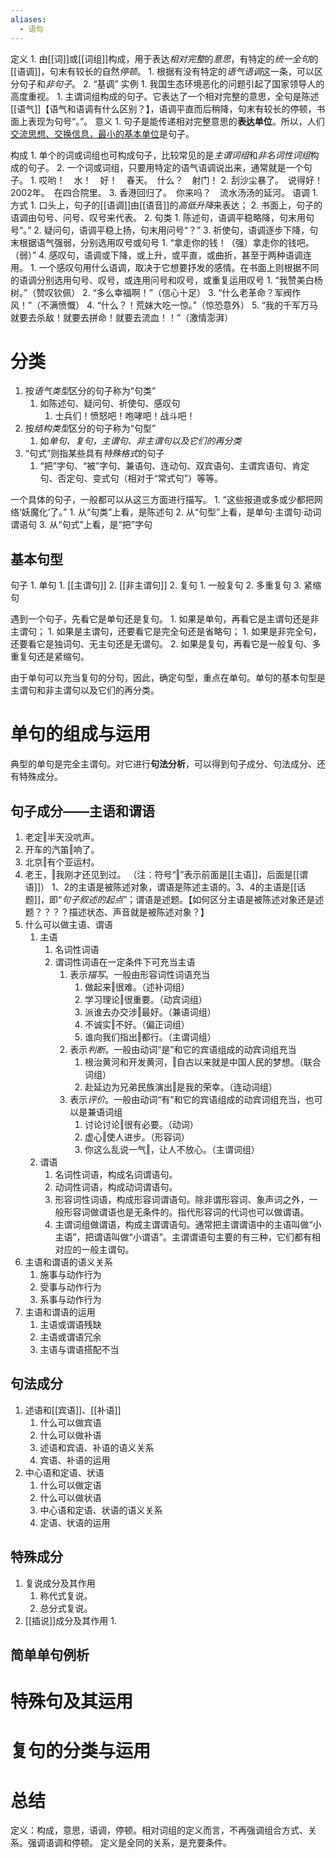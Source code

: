 ```yaml
---
aliases:
  - 语句
---
```

定义
	1. 由[[词]]或[[词组]]构成，用于表达*相对完整*的*意思*，有特定的*统一全句*的[[语调]]，句末有较长的自然*停顿*。
		1. 根据有没有特定的*语气语调*这一条，可以区分句子和*非句子*。
		2. “基调”
实例
	1. 我国生态环境恶化的问题引起了国家领导人的高度重视。
		1. 主谓词组构成的句子。它表达了一个相对完整的意思，全句是陈述[[语气]]【语气和语调有什么区别？】，语调平直而后稍降，句末有较长的停顿，书面上表现为句号“。”。
意义
	1. 句子是能传递相对完整意思的**表达单位**。所以，人们<u>交流思想、交换信息，最小的基本单位</u>是句子。

构成
	1. 单个的词或词组也可构成句子，比较常见的是*主谓词组*和*非名词性词组*构成的句子。
		2. 一个词或词组，只要用特定的语气语调说出来，通常就是一个句子。
			1. 哎哟！　水！　好！　春天。　什么？　射门！
			2. 刮沙尘暴了。　说得好！2002年。　在四合院里。
			3. 香港回归了。　你来吗？　流水汤汤的延河。
语调
	1. 方式
		1. 口头上，句子的[[语调]]由[[语音]]的*高低升降*来表达；
		2. 书面上，句子的语调由句号、问号、叹号来代表。
	2. 句类
		1. 陈述句，语调平稳略降，句末用句号“。”
		2. 疑问句，语调平稳上扬，句末用问号“？”
		3. 祈使句，语调逐步下降，句末根据语气强弱，分别选用叹号或句号
			1. “拿走你的钱！（强）拿走你的钱吧。（弱）”
		4. 感叹句，语调或下降，或上升，或平直，或曲折，甚至于两种语调连用。
			1. 一个感叹句用什么语调，取决于它想要抒发的感情。在书面上则根据不同的语调分别选用句号、叹号，或连用问号和叹号，或重复运用叹号
				1. “我赞美白杨树。”（赞叹钦佩）
				2. “多么幸福啊！”（信心十足）
				3. “什么老革命？军阀作风！”（不满愤慨）
				4. “什么？！荒妹大吃一惊。”（惊恐意外）
				5. “我的千军万马就要去杀敌！就要去拼命！就要去流血！！”（激情澎湃）
# 分类
1. 按*语气类型*区分的句子称为“句类”
	1. 如陈述句、疑问句、祈使句、感叹句
		1. 士兵们！愤怒吧！咆哮吧！战斗吧！
2. 按*结构类型*区分的句子称为“句型”
	1. 如*单句、复句，主谓句、非主谓句以及它们的再分类*
3. “句式”则指某些具有*特殊格式*的句子
	1. “把”字句、“被”字句、兼语句、连动句、双宾语句、主谓宾语句、肯定句、否定句、变式句（相对于“常式句”）等等。

一个具体的句子，一般都可以从这三方面进行描写。
	1. “这些报道或多或少都把网络‘妖魔化’了。”
		1. 从“句类”上看，是陈述句
		2. 从“句型”上看，是单句·主谓句·动词谓语句
		3. 从“句式”上看，是“把”字句

## 基本句型
句子
	1. 单句
		1. [[主谓句]] 
		2. [[非主谓句]] 
	2. 复句
		1. 一般复句
		2. 多重复句
		3. 紧缩句

遇到一个句子，先看它是单句还是复句。
	1. 如果是单句，再看它是主谓句还是非主谓句；
		1. 如果是主谓句，还要看它是完全句还是省略句；
			1. 如果是非完全句，还要看它是独词句、无主句还是无谓句。
	2. 如果是复句，再看它是一般复句、多重复句还是紧缩句。

由于单句可以充当复句的分句，因此，确定句型，重点在单句。单句的基本句型是主谓句和非主谓句以及它们的再分类。
# 单句的组成与运用
典型的单句是完全主谓句。对它进行**句法分析**，可以得到句子成分、句法成分、还有特殊成分。
## 句子成分——主语和谓语
1. 老定‖半天没吭声。
2. 开车的汽笛‖响了。
3. 北京‖有个亚运村。
4. 老王，‖我刚才还见到过。
（注：符号“‖”表示前面是[[主语]]，后面是[[谓语]]）
1、2的主语是被陈述对象，谓语是陈述主语的。3、4的主语是[[话题]]，即“*句子叙述的起点*”；谓语是述题。【如何区分主语是被陈述对象还是述题？？？？描述状态、声音就是被陈述对象？】
1. 什么可以做主语、谓语
	1. 主语
		1. 名词性词语
		2. 谓词性词语在一定条件下可充当主语
			1. 表示*描写*。一般由形容词性词语充当
				1. 做起来‖很难。（述补词组）
				2. 学习理论‖很重要。（动宾词组）
				3. 派谁去办交涉‖最好。（兼语词组）
				4. 不诚实‖不好。（偏正词组）
				5. 谁向我们指出‖都行。（主谓词组）
			2. 表示*判断*。一般由动词“是”和它的宾语组成的动宾词组充当
				1. 根治黄河和开发黄河，‖自古以来就是中国人民的梦想。（联合词组）
				2. 赴延边为兄弟民族演出‖是我的荣幸。（连动词组）
			3. 表示*评价*。一般由动词“有”和它的宾语组成的动宾词组充当，也可以是兼语词组
				1. 讨论讨论‖很有必要。（动词）
				2. 虚心‖使人进步。（形容词）
				3. 你这么乱说一气‖，让人不放心。（主谓词组）
	2. 谓语
		1. 名词性词语，构成名词谓语句。
		2. 动词性词语，构成动词谓语句。
		3. 形容词性词语，构成形容词谓语句。除非谓形容词、象声词之外，一般形容词做谓语也是无条件的。指代形容词的代词也可以做谓语。
		4. 主谓词组做谓语，构成主谓谓语句。通常把主谓谓语中的主语叫做“小主语”，把谓语叫做“小谓语”。主谓谓语句主要的有三种，它们都有相对应的一般主谓句。
2. 主语和谓语的语义关系
	1. 施事与动作行为
	2. 受事与动作行为
	3. 系事与动作行为
3. 主语和谓语的运用
	1. 主语或谓语残缺
	2. 主语或谓语冗余
	3. 主语与谓语搭配不当
## 句法成分
1. 述语和[[宾语]]、[[补语]] 
	1. 什么可以做宾语
	2. 什么可以做补语
	3. 述语和宾语、补语的语义关系
	4. 宾语、补语的运用
2. 中心语和定语、状语
	1. 什么可以做定语
	2. 什么可以做状语
	3. 中心语和定语、状语的语义关系
	4. 定语、状语的运用
## 特殊成分
1. 复说成分及其作用
	1. 称代式复说。
	2. 总分式复说。
2. [[插说]]成分及其作用
	1. 
## 简单单句例析
# 特殊句及其运用

# 复句的分类与运用


# 总结
定义：构成，意思，语调，停顿。相对词组的定义而言，不再强调组合方式、关系。强调语调和停顿。
定义是全同的关系，是充要条件。